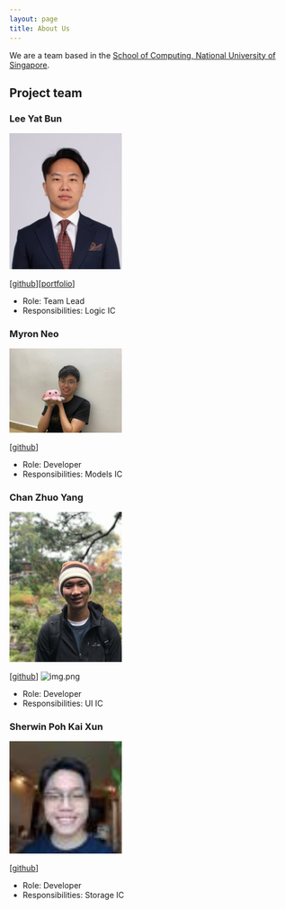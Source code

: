 ```yaml
---
layout: page
title: About Us
---
```


We are a team based in the [School of Computing, National University of Singapore](http://www.comp.nus.edu.sg).

## Project team

### Lee Yat Bun

<img src="images/yatbun.png" width="200px">

[[github](http://github.com/yatbun)][[portfolio](team/yatbun.md)]

* Role: Team Lead
* Responsibilities: Logic IC

### Myron Neo

<img src="images/meerian.png" width="200px">

[[github](http://github.com/meerian)]

* Role: Developer
* Responsibilities: Models IC

### Chan Zhuo Yang

<img src="images/zhuoyang125.png" width="200px">

[[github](http://github.com/zhuoyang125)]
![img.png](img.png)
* Role: Developer
* Responsibilities: UI IC

### Sherwin Poh Kai Xun

<img src="images/sherrpass.png" width="200px">

[[github](https://github.com/sherrpass)]

* Role: Developer
* Responsibilities: Storage IC
